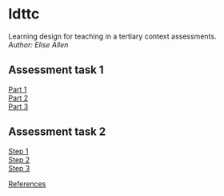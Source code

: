 # ldttc
Learning design for teaching in a tertiary context assessments.  
*Author: Elise Allen*

## Assessment task 1
[Part 1](learning-design-plan-1.md)  
[Part 2](learning-design-plan-2.md)  
[Part 3](learning-design-plan-3.md)  

## Assessment task 2
[Step 1](critical-reflection-step-1.md)  
[Step 2](critical-reflection-step-2.md)  
[Step 3](critical-reflection-step-3.md)  

[References](ref.html)